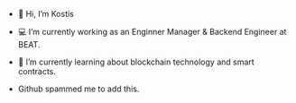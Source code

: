 - 👋 Hi, I’m Kostis
- 💻 I’m currently working as an Enginner Manager & Backend Engineer at BEAT.
- 🌱 I’m currently learning about blockchain technology and smart contracts.

- Github spammed me to add this.
